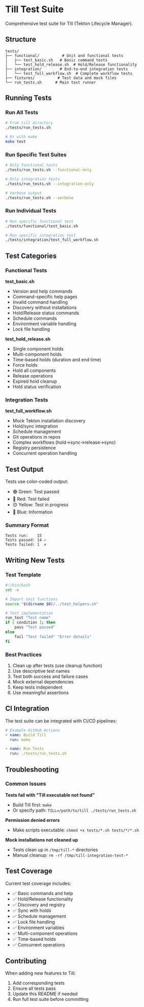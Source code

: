# Till Test Suite

Comprehensive test suite for Till (Tekton Lifecycle Manager).

## Structure

```
tests/
├── functional/          # Unit and functional tests
│   ├── test_basic.sh   # Basic command tests
│   └── test_hold_release.sh  # Hold/Release functionality
├── integration/        # End-to-end integration tests  
│   └── test_full_workflow.sh  # Complete workflow tests
├── fixtures/          # Test data and mock files
└── run_tests.sh      # Main test runner
```

## Running Tests

### Run All Tests
```bash
# From till directory
./tests/run_tests.sh

# Or with make
make test
```

### Run Specific Test Suites
```bash
# Only functional tests
./tests/run_tests.sh --functional-only

# Only integration tests
./tests/run_tests.sh --integration-only

# Verbose output
./tests/run_tests.sh --verbose
```

### Run Individual Tests
```bash
# Run specific functional test
./tests/functional/test_basic.sh

# Run specific integration test
./tests/integration/test_full_workflow.sh
```

## Test Categories

### Functional Tests

**test_basic.sh**
- Version and help commands
- Command-specific help pages
- Invalid command handling
- Discovery without installations
- Hold/Release status commands
- Schedule commands
- Environment variable handling
- Lock file handling

**test_hold_release.sh**
- Single component holds
- Multi-component holds
- Time-based holds (duration and end time)
- Force holds
- Hold all components
- Release operations
- Expired hold cleanup
- Hold status verification

### Integration Tests

**test_full_workflow.sh**
- Mock Tekton installation discovery
- Hold/sync integration
- Schedule management
- Git operations in repos
- Complex workflows (hold→sync→release→sync)
- Registry persistence
- Concurrent operation handling

## Test Output

Tests use color-coded output:
- 🟢 Green: Test passed
- 🔴 Red: Test failed  
- 🟡 Yellow: Test in progress
- 🔵 Blue: Information

### Summary Format
```
Tests run:    15
Tests passed: 14 ✓
Tests failed: 1  ✗
```

## Writing New Tests

### Test Template
```bash
#!/bin/bash
set -e

# Import test functions
source "$(dirname $0)/../test_helpers.sh"

# Test implementation
run_test "Test name"
if [ condition ]; then
    pass "Test passed"
else
    fail "Test failed" "Error details"
fi
```

### Best Practices
1. Clean up after tests (use cleanup function)
2. Use descriptive test names
3. Test both success and failure cases
4. Mock external dependencies
5. Keep tests independent
6. Use meaningful assertions

## CI Integration

The test suite can be integrated with CI/CD pipelines:

```yaml
# Example GitHub Actions
- name: Build Till
  run: make

- name: Run Tests
  run: ./tests/run_tests.sh
```

## Troubleshooting

### Common Issues

**Tests fail with "Till executable not found"**
- Build Till first: `make`
- Or specify path: `TILL=/path/to/till ./tests/run_tests.sh`

**Permission denied errors**
- Make scripts executable: `chmod +x tests/*.sh tests/*/*.sh`

**Mock installations not cleaned up**
- Tests clean up in `/tmp/till-*` directories
- Manual cleanup: `rm -rf /tmp/till-integration-test-*`

## Test Coverage

Current test coverage includes:
- ✅ Basic commands and help
- ✅ Hold/Release functionality  
- ✅ Discovery and registry
- ✅ Sync with holds
- ✅ Schedule management
- ✅ Lock file handling
- ✅ Environment variables
- ✅ Multi-component operations
- ✅ Time-based holds
- ✅ Concurrent operations

## Contributing

When adding new features to Till:
1. Add corresponding tests
2. Ensure all tests pass
3. Update this README if needed
4. Run full test suite before committing